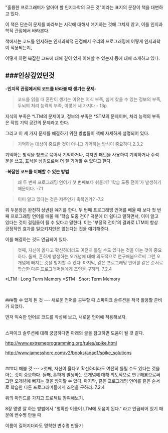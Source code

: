 "훌륭한 프로그래머가 알아야 할 인지과학의 모든 것"이라는 표지의 문장이 책을 대변하고 있다.

이 책은 단순히 문제를 바라보는 시각에 대해서 얘기하는 것에 그치지 않고, 이를 인지과학적 관점에서 바라본다.

책에서는 코드를 인지하는 인지과학적 관점에서 우리의 프로그래밍에 어떻게 인지과학이 적용되는지,

어떻게 하면 복잡한 코드에 대해 깊이 있게 이해할 수 있는지 등에 대해 소개하고 있다.


###인상깊었던것
---
<strong>-인지적 관점에서의 코드를 바라볼 때 생기는 문제-</strong>

>코드를 읽을 때 혼란이 생기는 이유는 지식 부족, 쉽게 찾을 수 있는 정보의 부족, 두뇌의 처리 능력의 부족, 이렇게 세 가지다 - 13p

지식의 부족은 *LTM의 문제이고, 정보의 부족은 *STM의 문제이며, 처리 능력의 부족은 작업 기억 공간의 문제라고 한다.

그리고 이 세 가지 문제를 해결하기 위한 방법들이 책에 자세하게 설명되어 있다.


>기억하는 대상이 중요한 것이 아니고 기억하는 방식이 중요하다.2.3.2

기억하는 방식을 청크로 묶어서 기억하거나, 디자인 패턴을 사용하여 기억하거나 주석 문을 쓰고, 표식을 남김으로써 더 잘 기억할 수 있다고 한다.


-<strong>복잡한 코드를 이해할 수 있는 방법</strong>

>왜 두 번째 프로그래밍 언어가 첫 번째보다 쉬울까? '학습 도중 전이'가 발생하기 때문이다. -7.1

>이미 알고 있다는 것은 저주인가 축복인가? -7.2

위 두문장은 완전히 상반된 얘기를 한다. 두 번째 프로그래밍 언어를 배울 때 보다 첫 번째 프로그래밍 언어를 배울 때 '학습 도중 전이' 덕분에 더 쉽다고 말하면서, 이미 알고 있다는 것이 걸림돌이 될 수 있다고 말한다. 이는 '부정적 전이'의 결과로 LTM이 항상 긍정적인 효과를 일으키지만은 않는다는 것을 얘기해준다.

이를 해결하는 것도 언급되어 있다. 
>첫째, 자신이 옳다고 확신하더라도 여전히 틀릴 수도 있다는 것을 아는 것이 중요하다.
둘째, 흔하게 발생하는 오개념에 대해 의도적으로 연구해봄으로써 그런 오개념에 빠지는 것을 방지할 수 있다.
마지막, 같은 프로그래밍 언어를 같은 순서로 학습한 다른 프로그래머들에게 조언을 구하라. 7.2.4

*LTM : Long Term Memory
*STM : Short Term Memory


<br>
<br>
###할 수 있게 된 것
---
새로운 언어를 공부할 때 스파이크 솔루션을 적극 활용할 준비가 되었다.

 

먼저 익숙한 언어로 코드를 작성해 보고, 새로운 언어에 적용해보자.

<br>
스파이크 솔루션에 대해 궁금하다면 아래의 글을 참고하면 도움이 될 것 같다.

http://www.extremeprogramming.org/rules/spike.html

http://www.jamesshore.com/v2/books/aoad1/spike_solutions



<br>
###더 해볼 것
---
>첫째, 자신이 옳다고 확신하더라도 여전히 틀릴 수도 있다는 것을 아는 것이 중요하다.
둘째, 흔하게 발생하는 오개념에 대해 의도적으로 연구해봄으로써 그런 오개념에 빠지는 것을 방지할 수 있다.
마지막, 같은 프로그래밍 언어를 같은 순서로 학습한 다른 프로그래머들에게 조언을 구하라. 7.2.4

위의 마인드를 가지고 프로젝트 참여해보기.

8장 명명 잘 하는 방법에서 "명확한 이름이 LTM에 도움이 된다." 라고 언급되어 있기 때문에 변수명 만들 때

 
이름이 길어지더라도 명학한 변수명 만들기